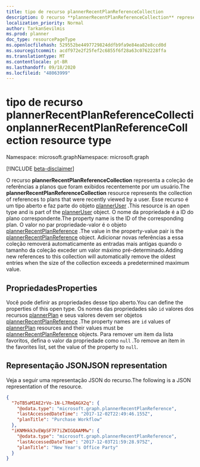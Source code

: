 ```yaml
---
title: tipo de recurso plannerRecentPlanReferenceCollection
description: O recurso **plannerRecentPlanReferenceCollection** representa a coleção de referências a planos que foram exibidos recentemente por um usuário. Esse recurso é um tipo aberto e faz parte do objeto plannerUser. O nome da propriedade é a ID do plano correspondente. O valor no par propriedade-valor é o objeto plannerRecentPlanReference.
localization_priority: Normal
author: TarkanSevilmis
ms.prod: planner
doc_type: resourcePageType
ms.openlocfilehash: 529552be4497729824ddfb9fa9e84ea82e8ccd0d
ms.sourcegitcommit: acdf972e2f25fef2c6855f6f28a63c0762228ffa
ms.translationtype: MT
ms.contentlocale: pt-BR
ms.lasthandoff: 09/18/2020
ms.locfileid: "48063999"
---
```

# <a name="plannerrecentplanreferencecollection-resource-type"></a><span data-ttu-id="ed41b-106">tipo de recurso plannerRecentPlanReferenceCollection</span><span class="sxs-lookup"><span data-stu-id="ed41b-106">plannerRecentPlanReferenceCollection resource type</span></span>

<span data-ttu-id="ed41b-107">Namespace: microsoft.graph</span><span class="sxs-lookup"><span data-stu-id="ed41b-107">Namespace: microsoft.graph</span></span>

[!INCLUDE [beta-disclaimer](../../includes/beta-disclaimer.md)]

<span data-ttu-id="ed41b-108">O recurso **plannerRecentPlanReferenceCollection** representa a coleção de referências a planos que foram exibidos recentemente por um usuário.</span><span class="sxs-lookup"><span data-stu-id="ed41b-108">The **plannerRecentPlanReferenceCollection** resource represents the collection of references to plans that were recently viewed by a user.</span></span> <span data-ttu-id="ed41b-109">Esse recurso é um tipo aberto e faz parte do objeto [plannerUser](planneruser.md) .</span><span class="sxs-lookup"><span data-stu-id="ed41b-109">This resource is an open type and is part of the [plannerUser](planneruser.md) object.</span></span> <span data-ttu-id="ed41b-110">O nome da propriedade é a ID do plano correspondente.</span><span class="sxs-lookup"><span data-stu-id="ed41b-110">The property name is the ID of the corresponding plan.</span></span> <span data-ttu-id="ed41b-111">O valor no par propriedade-valor é o objeto [plannerRecentPlanReference](plannerrecentplanreference.md) .</span><span class="sxs-lookup"><span data-stu-id="ed41b-111">The value in the property-value pair is the [plannerRecentPlanReference](plannerrecentplanreference.md) object.</span></span>
<span data-ttu-id="ed41b-112">Adicionar novas referências a essa coleção removerá automaticamente as entradas mais antigas quando o tamanho da coleção exceder um valor máximo pré-determinado.</span><span class="sxs-lookup"><span data-stu-id="ed41b-112">Adding new references to this collection will automatically remove the oldest entries when the size of the collection exceeds a predetermined maximum value.</span></span>


## <a name="properties"></a><span data-ttu-id="ed41b-113">Propriedades</span><span class="sxs-lookup"><span data-stu-id="ed41b-113">Properties</span></span>
<span data-ttu-id="ed41b-114">Você pode definir as propriedades desse tipo aberto.</span><span class="sxs-lookup"><span data-stu-id="ed41b-114">You can define the properties of this open type.</span></span> <span data-ttu-id="ed41b-115">Os nomes das propriedades são `id` valores dos recursos [plannerPlan](plannerplan.md) e seus valores devem ser objetos [plannerRecentPlanReference](plannerrecentplanreference.md) .</span><span class="sxs-lookup"><span data-stu-id="ed41b-115">The property names are `id` values of [plannerPlan](plannerplan.md) resources and their values must be [plannerRecentPlanReference](plannerrecentplanreference.md) objects.</span></span> <span data-ttu-id="ed41b-116">Para remover um item da lista favoritos, defina o valor da propriedade como `null` .</span><span class="sxs-lookup"><span data-stu-id="ed41b-116">To remove an item in the favorites list, set the value of the property to `null`.</span></span>


## <a name="json-representation"></a><span data-ttu-id="ed41b-117">Representação JSON</span><span class="sxs-lookup"><span data-stu-id="ed41b-117">JSON representation</span></span>

<span data-ttu-id="ed41b-118">Veja a seguir uma representação JSON do recurso.</span><span class="sxs-lookup"><span data-stu-id="ed41b-118">The following is a JSON representation of the resource.</span></span>

<!-- {
  "blockType": "resource",
  "optionalProperties": [

  ],
  "@odata.type": "microsoft.graph.plannerRecentPlanReferenceCollection"
}-->

```json
{
  "7oTB5aMIAE2rVo-1N-L7RmQAGX2q": {
    "@odata.type": "microsoft.graph.plannerRecentPlanReference",
    "lastAccessedDateTime": "2017-12-02T22:49:46.155Z",
    "planTitle": "Purchase Workflow"
  },
  "iKNMHkk3vEWpSF7F7iZWIGQAAMMw": {
    "@odata.type": "microsoft.graph.plannerRecentPlanReference",
    "lastAccessedDateTime": "2017-12-03T21:59:28.975Z",
    "planTitle": "New Year's Office Party"
  }
}
```



<!-- uuid: 8fcb5dbc-d5aa-4681-8e31-b001d5168d79
2015-10-25 14:57:30 UTC -->
<!--
{
  "type": "#page.annotation",
  "description": "plannerRecentPlanReferenceCollection resource",
  "keywords": "",
  "section": "documentation",
  "tocPath": "",
  "suppressions": []
}
-->


